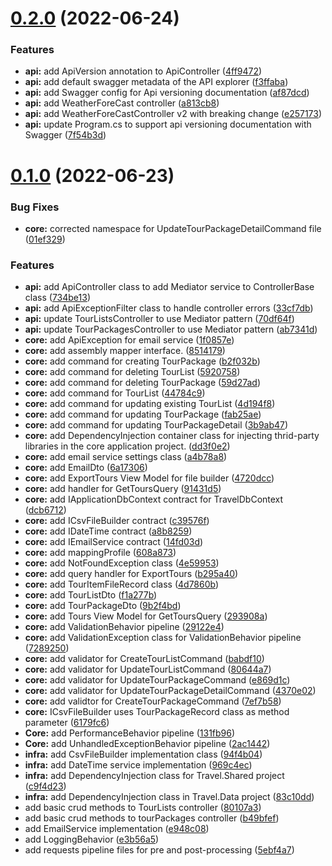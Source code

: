 # [0.2.0](https://github.com/DiegoSalas27/aspnet-core-vuejs-applications/compare/v0.1.0...v0.2.0) (2022-06-24)


### Features

* **api:** add ApiVersion annotation to ApiController ([4ff9472](https://github.com/DiegoSalas27/aspnet-core-vuejs-applications/commit/4ff9472a463ac10ceb30f88bc706898cb08cdb9f))
* **api:** add default swagger metadata of the API explorer ([f3ffaba](https://github.com/DiegoSalas27/aspnet-core-vuejs-applications/commit/f3ffaba299d1248d1e2b2166797920f0fd0a86e5))
* **api:** add Swagger config for Api versioning documentation ([af87dcd](https://github.com/DiegoSalas27/aspnet-core-vuejs-applications/commit/af87dcd82cc7edcf18d67f326988bc660f739fa4))
* **api:** add WeatherForeCast controller ([a813cb8](https://github.com/DiegoSalas27/aspnet-core-vuejs-applications/commit/a813cb83229482377aebc7be7f3e23c5e1db98d2))
* **api:** add WeatherForeCastController v2 with breaking change ([e257173](https://github.com/DiegoSalas27/aspnet-core-vuejs-applications/commit/e2571734cdc83071083453a9ecaeaf3ef2b6f7ee))
* **api:** update Program.cs to support api versioning documentation with Swagger ([7f54b3d](https://github.com/DiegoSalas27/aspnet-core-vuejs-applications/commit/7f54b3d6c98c25710272d36edfd0bfb5fddb9c5f))



# [0.1.0](https://github.com/DiegoSalas27/aspnet-core-vuejs-applications/compare/b49bfef944ed28cd03af7e752e6251fe56e218a3...v0.1.0) (2022-06-23)


### Bug Fixes

* **core:** corrected namespace for UpdateTourPackageDetailCommand file ([01ef329](https://github.com/DiegoSalas27/aspnet-core-vuejs-applications/commit/01ef32992f980928224596b8bb76f99757f7a5c5))


### Features

* **api:** add ApiController class to add Mediator service to ControllerBase class ([734be13](https://github.com/DiegoSalas27/aspnet-core-vuejs-applications/commit/734be1317f5f3e6f0a5cc64f164b22aec896c7f9))
* **api:** add ApiExceptionFilter class to handle controller errors ([33cf7db](https://github.com/DiegoSalas27/aspnet-core-vuejs-applications/commit/33cf7dbd594dbd1d844d77a3fc575ee3784e748b))
* **api:** update TourListsController to use Mediator pattern ([70df64f](https://github.com/DiegoSalas27/aspnet-core-vuejs-applications/commit/70df64f370f821d74c0fc9a70f3a1bbffa21725c))
* **api:** update TourPackagesController to use Mediator pattern ([ab7341d](https://github.com/DiegoSalas27/aspnet-core-vuejs-applications/commit/ab7341d378469b9c3ca5be33f1361866c72b0143))
* **core:** add ApiException for email service ([1f0857e](https://github.com/DiegoSalas27/aspnet-core-vuejs-applications/commit/1f0857e12cee4c19fc67731fc80dbfbc942d4a96))
* **core:** add assembly mapper interface. ([8514179](https://github.com/DiegoSalas27/aspnet-core-vuejs-applications/commit/8514179620350ec86df62b0f93cdb3e28320dbc5))
* **core:** add command for creating TourPackage ([b2f032b](https://github.com/DiegoSalas27/aspnet-core-vuejs-applications/commit/b2f032b3f17a07951aaa5d82a08620403bee5df7))
* **core:** add command for deleting TourList ([5920758](https://github.com/DiegoSalas27/aspnet-core-vuejs-applications/commit/5920758fe99c35a30ebde026cffbaebe9499d921))
* **core:** add command for deleting TourPackage ([59d27ad](https://github.com/DiegoSalas27/aspnet-core-vuejs-applications/commit/59d27ad7d4cbe77fbe3346e8e5a20097e26d2259))
* **core:** add command for TourList ([44784c9](https://github.com/DiegoSalas27/aspnet-core-vuejs-applications/commit/44784c9accc8a14d002fa3d1ab724bff9334fff0))
* **core:** add command for updating existing TourList ([4d194f8](https://github.com/DiegoSalas27/aspnet-core-vuejs-applications/commit/4d194f8f85a3c320421b96146998a5fb364ba911))
* **core:** add command for updating TourPackage ([fab25ae](https://github.com/DiegoSalas27/aspnet-core-vuejs-applications/commit/fab25ae18cdbfd39ff206b2e5111b7ff158c7136))
* **core:** add command for updating TourPackageDetail ([3b9ab47](https://github.com/DiegoSalas27/aspnet-core-vuejs-applications/commit/3b9ab473941f04af419b062509c2f18c18cf4e9e))
* **core:** add DependencyInjection container class for injecting thrid-party libraries in the core application project. ([dd3f0e2](https://github.com/DiegoSalas27/aspnet-core-vuejs-applications/commit/dd3f0e2b5d30340f68e718df2300578d5240021e))
* **core:** add email service settings class ([a4b78a8](https://github.com/DiegoSalas27/aspnet-core-vuejs-applications/commit/a4b78a8879da42cbec375becd201c7108ef0c6a2))
* **core:** add EmailDto ([6a17306](https://github.com/DiegoSalas27/aspnet-core-vuejs-applications/commit/6a173066e62993a9b0a56839aa601da030695745))
* **core:** add ExportTours View Model for file builder ([4720dcc](https://github.com/DiegoSalas27/aspnet-core-vuejs-applications/commit/4720dcc8de7e6663d0bb6f618297aefe042f2b1b))
* **core:** add handler for GetToursQuery ([91431d5](https://github.com/DiegoSalas27/aspnet-core-vuejs-applications/commit/91431d54989b0b95e02a03c0279a269f31fd9cdb))
* **core:** add IApplicationDbContext contract for TravelDbContext ([dcb6712](https://github.com/DiegoSalas27/aspnet-core-vuejs-applications/commit/dcb6712005fbe4689f47a53adc6ad093c9e314bc))
* **core:** add ICsvFileBuilder contract ([c39576f](https://github.com/DiegoSalas27/aspnet-core-vuejs-applications/commit/c39576f44cc10adb1036d74c4ca9f83c106366e7))
* **core:** add IDateTime contract ([a8b8259](https://github.com/DiegoSalas27/aspnet-core-vuejs-applications/commit/a8b825937365fdd64cbbfb7577cfafa77b9a451a))
* **core:** add IEmailService contract ([14fd03d](https://github.com/DiegoSalas27/aspnet-core-vuejs-applications/commit/14fd03df7eeb1d6118dce65aaf979bdacfad0b4a))
* **core:** add mappingProfile ([608a873](https://github.com/DiegoSalas27/aspnet-core-vuejs-applications/commit/608a873dee49d910b529e44b7ae391d6e9dec914))
* **core:** add NotFoundException class ([4e59953](https://github.com/DiegoSalas27/aspnet-core-vuejs-applications/commit/4e599534138da0090f0e98f697b1fb4fcb374d6e))
* **core:** add query handler for ExportTours ([b295a40](https://github.com/DiegoSalas27/aspnet-core-vuejs-applications/commit/b295a40104cd7ee05515059e816d0dac14758a93))
* **core:** add TourItemFileRecord class ([4d7860b](https://github.com/DiegoSalas27/aspnet-core-vuejs-applications/commit/4d7860bf7e5070d3cf7d053c92f0ef8b5cdf0694))
* **core:** add TourListDto ([f1a277b](https://github.com/DiegoSalas27/aspnet-core-vuejs-applications/commit/f1a277b7fb4d7183564b93e375aeae04b47daf23))
* **core:** add TourPackageDto ([9b2f4bd](https://github.com/DiegoSalas27/aspnet-core-vuejs-applications/commit/9b2f4bdf8bc6a84c4f9c365a9b8d260d71825011))
* **core:** add Tours View Model for GetToursQuery ([293908a](https://github.com/DiegoSalas27/aspnet-core-vuejs-applications/commit/293908ad54497af55eafb4e78e786b7ab740c21f))
* **core:** add ValidationBehavior pipeline ([29122e4](https://github.com/DiegoSalas27/aspnet-core-vuejs-applications/commit/29122e4ca10c134dea15d6ed195ba6e5decd0add))
* **core:** add ValidationException class for ValidationBehavior pipeline ([7289250](https://github.com/DiegoSalas27/aspnet-core-vuejs-applications/commit/72892507eef63ebf5b42f9ed1f3b3447963dd492))
* **core:** add validator for CreateTourListCommand ([babdf10](https://github.com/DiegoSalas27/aspnet-core-vuejs-applications/commit/babdf103efeb5fd73b4480e1b319821743a3dee1))
* **core:** add validator for UpdateTourListCommand ([80644a7](https://github.com/DiegoSalas27/aspnet-core-vuejs-applications/commit/80644a776a234800d8a483bfcbccdb480e8b18e8))
* **core:** add validator for UpdateTourPackageCommand ([e869d1c](https://github.com/DiegoSalas27/aspnet-core-vuejs-applications/commit/e869d1c0b73762d7e5e367614c757791a1c6e1f2))
* **core:** add validator for UpdateTourPackageDetailCommand ([4370e02](https://github.com/DiegoSalas27/aspnet-core-vuejs-applications/commit/4370e02683670bc2f5ed68b852a19b8218860512))
* **core:** add validtor for CreateTourPackageCommand ([7ef7b58](https://github.com/DiegoSalas27/aspnet-core-vuejs-applications/commit/7ef7b58f40b1ac372ca374395cfe0bb1b90f8853))
* **core:** ICsvFileBuilder uses TourPackageRecord class as method parameter ([6179fc6](https://github.com/DiegoSalas27/aspnet-core-vuejs-applications/commit/6179fc61813d504f044f04e7c39f992e44ad6806))
* **Core:** add PerformanceBehavior pipeline ([131fb96](https://github.com/DiegoSalas27/aspnet-core-vuejs-applications/commit/131fb961442d3bd2329fed522adf1535a9b107bc))
* **Core:** add UnhandledExceptionBehavior pipeline ([2ac1442](https://github.com/DiegoSalas27/aspnet-core-vuejs-applications/commit/2ac14421dac59f9320af84d4d644c9e75d0ae910))
* **infra:** add CsvFileBuilder implementation class ([94f4b04](https://github.com/DiegoSalas27/aspnet-core-vuejs-applications/commit/94f4b04be5d83617c2519cd87448509b56855718))
* **infra:** add DateTime service implementation ([969c4ec](https://github.com/DiegoSalas27/aspnet-core-vuejs-applications/commit/969c4ec753aa1287f0f56672968410db6c7ae500))
* **infra:** add DependencyInjection class for Travel.Shared project ([c9f4d23](https://github.com/DiegoSalas27/aspnet-core-vuejs-applications/commit/c9f4d23329e1c89cef8e96a0053998994d283911))
* **infra:** add DependencyInjection class in Travel.Data project ([83c10dd](https://github.com/DiegoSalas27/aspnet-core-vuejs-applications/commit/83c10dd6254613bd55cadb7943f69c018f15d0fa))
* add basic crud methods to TourLists controller ([80107a3](https://github.com/DiegoSalas27/aspnet-core-vuejs-applications/commit/80107a3a78cc7826e6126833c0e1df44d84b0dd8))
* add basic crud methods to tourPackages controller ([b49bfef](https://github.com/DiegoSalas27/aspnet-core-vuejs-applications/commit/b49bfef944ed28cd03af7e752e6251fe56e218a3))
* add EmailService implementation ([e948c08](https://github.com/DiegoSalas27/aspnet-core-vuejs-applications/commit/e948c087e7f74efc79753af0d2ea7df83582e6a4))
* add LoggingBehavior ([e3b56a5](https://github.com/DiegoSalas27/aspnet-core-vuejs-applications/commit/e3b56a5fa8e32f4483ab80f413119afcc52345d0))
* add requests pipeline files for pre and post-processing ([5ebf4a7](https://github.com/DiegoSalas27/aspnet-core-vuejs-applications/commit/5ebf4a702f48860d9ebd3700b780e1673683952d))



